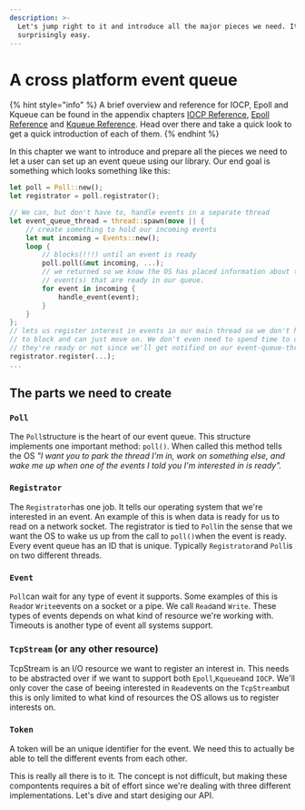 ```yaml
---
description: >-
  Let's jump right to it and introduce all the major pieces we need. It's
  surprisingly easy.
---
```


# A cross platform event queue

{% hint style="info" %}
A brief overview and reference for IOCP, Epoll and Kqueue can be found in the appendix chapters [IOCP Reference](../appendix-1/iocp.md), [Epoll Reference](../appendix-1/epoll.md) and [Kqueue Reference](../appendix-1/kqueue.md). Head over there and take a quick look to get a quick introduction of each of them.
{% endhint %}

In this chapter we want to introduce and prepare all the pieces we need to let a user can set up an event queue using our library. Our end goal is something which looks something like this:

```rust
let poll = Poll::new();
let registrator = poll.registrator();

// We can, but don't have to, handle events in a separate thread
let event_queue_thread = thread::spawn(move || {
    // create something to hold our incoming events
    let mut incoming = Events::new();
    loop {
        // blocks(!!!) until an event is ready
        poll.poll(&mut incoming, ...);
        // we returned so we know the OS has placed information about the
        // event(s) that are ready in our queue.
        for event in incoming {
            handle_event(event);
        }
    }
};
// lets us register interest in events in our main thread so we don't have
// to block and can just move on. We don't even need to spend time to check if
// they're ready or not since we'll get notified on our event-queue-thread
registrator.register(...);
...
```

## The parts we need to create

### `Poll`

The `Poll`structure is the heart of our event queue. This structure implements one important method: `poll()`. When called this method tells the OS _"I want you to park the thread I'm in, work on something else, and wake me up when one of the events I told you I'm interested in is ready"._

### `Registrator`

The `Registrator`has one job. It tells our operating system that we're interested in an event. An example of this is when data is ready for us to read on a network socket. The registrator is tied to `Poll`in the sense that we want the OS to wake us up from the call to `poll()`when the event is ready. Every event queue has an ID that is unique. Typically `Registrator`and `Poll`is on two different threads.

### `Event`

`Poll`can wait for any type of event it supports. Some examples of this is `Read`or `Write`events on a socket or a pipe. We call `Read`and `Write`. These types of events depends on what kind of resource we're working with. Timeouts is another type of event all systems support.

### `TcpStream` \(or any other resource\)

TcpStream is an I/O resource we want to register an interest in. This needs to be abstracted over if we want to support both `Epoll`,`Kqueue`and `IOCP`. We'll only cover the case of beeing interested in `Read`events on the `TcpStream`but this is only limited to what kind of resources the OS allows us to register interests on.

### `Token`

A token will be an unique identifier for the event. We need this to actually be able to tell the different events from each other.

This is really all there is to it. The concept is not difficult, but making these compontents requires a bit of effort since we're dealing with three different implementations. Let's dive and start desiging our API.

